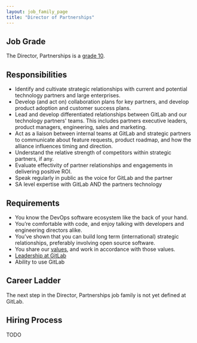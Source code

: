 ```yaml
---
layout: job_family_page
title: "Director of Partnerships"
---
```


## Job Grade

The Director, Partnerships is a [grade 10](/handbook/total-rewards/compensation/compensation-calculator/#gitlab-job-grades).

## Responsibilities

* Identify and cultivate strategic relationships with current and potential technology partners and large enterprises.
* Develop (and act on) collaboration plans for key partners, and develop product adoption and customer success plans.
* Lead and develop differentiated relationships between GitLab and our technology partners' teams. This includes partners executive leaders, product managers, engineering, sales and marketing.
* Act as a liaison between internal teams at GitLab and strategic partners to communicate about feature requests, product roadmap, and how the alliance influences timing and direction.
* Understand the relative strength of competitors within strategic partners, if any.
* Evaluate effectivity of partner relationships and engagements in delivering positive ROI.
* Speak regularly in public as the voice for GitLab and the partner
* SA level expertise with GitLab AND the partners technology

## Requirements

* You know the DevOps software ecosystem like the back of your hand.
* You’re comfortable with code, and enjoy talking with developers and engineering directors alike.
* You’ve shown that you can build long term (international) strategic relationships, preferably involving open source software.
* You share our [values](/handbook/values/), and work in accordance with those values.
* [Leadership at GitLab](https://about.gitlab.com/company/team/structure/#director-group)
* Ability to use GitLab

## Career Ladder

The next step in the Director, Partnerships job family is not yet defined at GitLab. 

## Hiring Process
TODO
